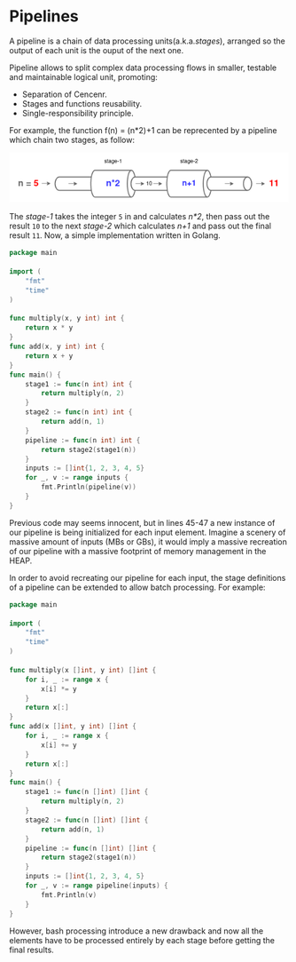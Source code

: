 # Pipelines

A pipeline is a chain of data processing units(a.k.a.*stages*), arranged so the output of each unit is the ouput of the next one.

Pipeline allows to split complex data processing flows in smaller, testable and maintainable logical unit, promoting:

* Separation of Cencenr.
* Stages and functions reusability.
* Single-responsibility principle.

For example, the function f(n) = (n*2)+1 can be reprecented by a pipeline which chain two stages, as follow:

![Pipeline f(n)=(n+1)*2](./img/go-pipelines/pipeline-01.png)

The *stage-1* takes the integer `5` in and calculates *n\*2*, then pass out the result `10` to the next *stage-2* which calculates *n+1* and pass out the final result `11`. Now, a simple implementation written in Golang.


```go
package main

import (
	"fmt"
	"time"
)

func multiply(x, y int) int {
	return x * y
}
func add(x, y int) int {
	return x + y
}
func main() {
	stage1 := func(n int) int {
		return multiply(n, 2)
	}
	stage2 := func(n int) int {
		return add(n, 1)
	}
	pipeline := func(n int) int {
		return stage2(stage1(n))
	}
	inputs := []int{1, 2, 3, 4, 5}
	for _, v := range inputs {
		fmt.Println(pipeline(v))
	}
}
```

Previous code may seems innocent, but in lines 45-47 a new instance of our pipeline is being initialized for each input element. Imagine a scenery of massive amount of inputs (MBs or GBs), it would imply a massive recreation of our pipeline with a massive footprint of memory management in the HEAP.

In order to avoid recreating our pipeline for each input, the stage definitions of a pipeline can be extended to allow batch processing. For example:

```go
package main

import (
	"fmt"
	"time"
)

func multiply(x []int, y int) []int {
	for i, _ := range x {
		x[i] *= y
	}
	return x[:]
}
func add(x []int, y int) []int {
	for i, _ := range x {
		x[i] += y
	}
	return x[:]
}
func main() {
	stage1 := func(n []int) []int {
		return multiply(n, 2)
	}
	stage2 := func(n []int) []int {
		return add(n, 1)
	}
	pipeline := func(n []int) []int {
		return stage2(stage1(n))
	}
	inputs := []int{1, 2, 3, 4, 5}
	for _, v := range pipeline(inputs) {
		fmt.Println(v)
	}
}
```

However, bash processing introduce a new drawback and now all the elements have to be processed entirely by each stage before getting the final results.
